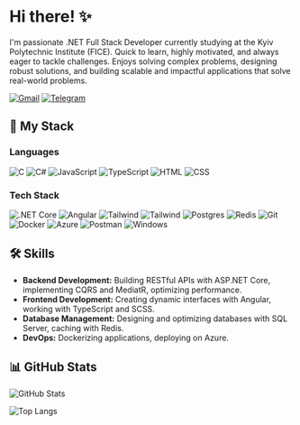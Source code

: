 # Hi there! ✨

I'm passionate .NET Full Stack Developer currently studying at the Kyiv Polytechnic Institute (FICE). Quick to learn, highly motivated, and always eager to tackle challenges. Enjoys solving complex problems, designing robust solutions, and building scalable and impactful applications that solve real-world problems.

[![Gmail](https://img.shields.io/badge/Gmail-red?style=for-the-badge&logo=gmail&logoColor=white)](mailto:semenyaka.sergii08@gmail.com)
[![Telegram](https://img.shields.io/badge/Telegram-blue?style=for-the-badge&logo=telegram&logoColor=white)](https://t.me/S_semenyaka)

## 🔧 My Stack

### Languages
![C](https://skillicons.dev/icons?i=c)
![C#](https://skillicons.dev/icons?i=cs)
![JavaScript](https://skillicons.dev/icons?i=javascript)
![TypeScript](https://skillicons.dev/icons?i=typescript)
![HTML](https://skillicons.dev/icons?i=html)
![CSS](https://skillicons.dev/icons?i=css)

### Tech Stack
![.NET Core](https://skillicons.dev/icons?i=dotnet)
![Angular](https://skillicons.dev/icons?i=angular)
![Tailwind](https://skillicons.dev/icons?i=tailwind)
![Tailwind](https://skillicons.dev/icons?i=bootstrap)
![Postgres](https://skillicons.dev/icons?i=postgres)
![Redis](https://skillicons.dev/icons?i=redis)
![Git](https://skillicons.dev/icons?i=git)
![Docker](https://skillicons.dev/icons?i=docker)
![Azure](https://skillicons.dev/icons?i=azure)
![Postman](https://skillicons.dev/icons?i=postman)
![Windows](https://skillicons.dev/icons?i=windows)

## 🛠 Skills
- **Backend Development:** Building RESTful APIs with ASP.NET Core, implementing CQRS and MediatR, optimizing performance.
- **Frontend Development:** Creating dynamic interfaces with Angular, working with TypeScript and SCSS.
- **Database Management:** Designing and optimizing databases with SQL Server, caching with Redis.
- **DevOps:** Dockerizing applications, deploying on Azure.

## 📊 GitHub Stats
![GitHub Stats](https://github-readme-stats.vercel.app/api?username=semenyaka08&show_icons=true&theme=radical)

![Top Langs](https://github-readme-stats.vercel.app/api/top-langs/?username=semenyaka08&layout=compact&theme=radical)

